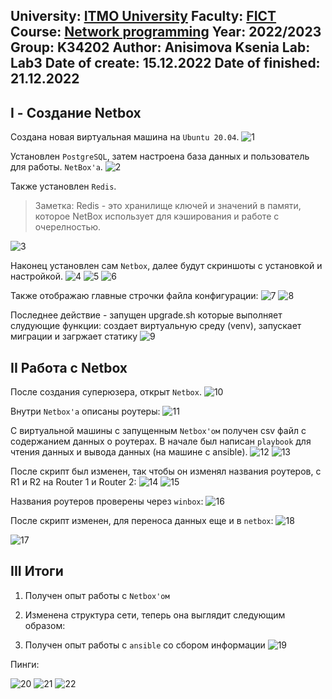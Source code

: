 University: [ITMO University](https://itmo.ru/ru/)
Faculty: [FICT](https://fict.itmo.ru)
Course: [Network programming](https://github.com/itmo-ict-faculty/network-programming)
Year: 2022/2023
Group: K34202
Author: Anisimova Ksenia
Lab: Lab3
Date of create: 15.12.2022
Date of finished: 21.12.2022
---
## I - Создание Netbox
Создана новая виртуальная машина на `Ubuntu 20.04`.
![1](https://user-images.githubusercontent.com/57321062/209478060-c4172b88-0da1-42ed-a4f2-53ae07f032b3.png)

Установлен `PostgreSQL`, затем настроена база данных и пользователь для работы. `NetBox'а`.
![2](https://user-images.githubusercontent.com/57321062/209478066-f8c7a59e-1695-4355-9572-8d33ae6316c0.png)

Также установлен `Redis`.
> Заметка: Redis - это хранилище ключей и значений в памяти, которое NetBox использует для кэширования и работе с очерелностью.

![3](https://user-images.githubusercontent.com/57321062/209478067-574c678c-4820-406e-924b-78004f4cc408.png)

Наконец установлен сам `Netbox`, далее будут скриншоты с установкой и настройкой.
![4](https://user-images.githubusercontent.com/57321062/209478071-4c35a71f-2ec1-470f-8bfe-4d603a192f33.png)
![5](https://user-images.githubusercontent.com/57321062/209478075-9fce1594-46ab-4a40-8b1d-6a5fbdef50c4.png)
![6](https://user-images.githubusercontent.com/57321062/209478079-a1317429-aaf2-4495-9829-152585fdb637.png)

Также отображаю главные строчки файла конфигурации:
![7](https://user-images.githubusercontent.com/57321062/209478080-8574006f-eb3e-4fa9-b59a-b0492129053e.png)
![8](https://user-images.githubusercontent.com/57321062/209478082-f1376b36-1524-4b29-83b8-30941e117e4c.png)

Последнее действие - запущен upgrade.sh которые выполняет слудующие функции: создает виртуальную среду (venv), запускает миграции и загржает статику
![9](https://user-images.githubusercontent.com/57321062/209478087-a23e1b9b-d78a-4f8a-be51-d9ce15953a4c.png)

## II Работа с Netbox
После создания суперюзера, открыт `Netbox`.
![10](https://user-images.githubusercontent.com/57321062/209478091-a0cf9a78-cc80-4ad3-9e2b-c4cac4bd9f26.png)

Внутри `Netbox'а` описаны роутеры:
![11](https://user-images.githubusercontent.com/57321062/209478930-45817109-d7be-46db-9bda-1b2b4977ba9a.png)

С виртуальной машины с запущенным `Netbox'ом` получен csv файл с содержанием данных о роутерах. В начале был написан `playbook` для чтения данных и вывода данных (на машине с ansible).
![12](https://user-images.githubusercontent.com/57321062/209478098-de29673a-b8a0-4dee-888f-a043df6e63af.png)
![13](https://user-images.githubusercontent.com/57321062/209478099-413a66f3-6a49-4af2-9899-9465d6e91ba5.png)

После скрипт был изменен, так чтобы он изменял названия роутеров, c R1 и R2 на Router 1 и Rоuter 2:
![14](https://user-images.githubusercontent.com/57321062/209478101-93f9c8b4-5820-47ae-8af8-3820361f2644.png)
![15](https://user-images.githubusercontent.com/57321062/209478103-02680bad-38eb-444d-afc1-8a13a9aa3e06.png)

Названия роутеров проверены через `winbox`:
![16](https://user-images.githubusercontent.com/57321062/209478106-e5992126-9c57-4d11-a09b-ae6257b1c69a.png)

После скрипт изменен, для переноса данных еще и в `netbox`:
![18](https://user-images.githubusercontent.com/57321062/209478901-b50e7705-b9e7-4c7f-9c51-076a6e6dce9b.png)

![17](https://user-images.githubusercontent.com/57321062/209572432-47f85203-c185-4b7f-9c48-7ef81887a56e.png)

## III Итоги
1. Получен опыт работы с `Netbox'ом`
2. Изменена структура сети, теперь она выглядит следующим образом:

3. Получен опыт работы с `ansible` со сбором информации
![19](https://user-images.githubusercontent.com/57321062/209572439-8bd4312e-9db1-493a-b8c3-613f1670829e.png)

Пинги:

![20](https://user-images.githubusercontent.com/57321062/209478122-8afa8190-eccb-4117-b6dc-aa713ff91004.png)
![21](https://user-images.githubusercontent.com/57321062/209478124-7f44bfda-2f17-4fa8-b14b-220723338c87.png)
![22](https://user-images.githubusercontent.com/57321062/209478951-62d3d24d-1792-4446-a1d0-af09d2c36da3.png)
